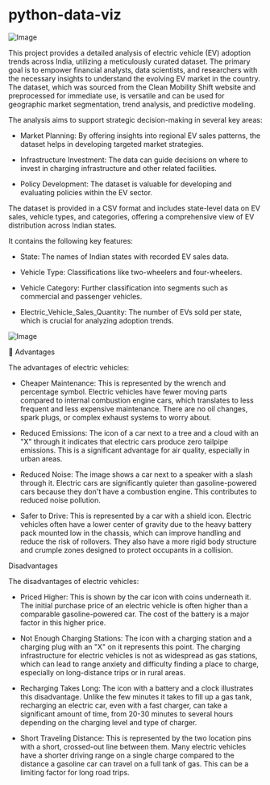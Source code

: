 # python-data-viz

![Image](https://github.com/user-attachments/assets/4fc6fc32-51fd-4a32-b9a6-e4ec5ad5a0fa)




This project provides a detailed analysis of electric vehicle (EV) adoption trends across India, utilizing a meticulously curated dataset. The primary goal is to empower financial analysts, data scientists, and researchers with the necessary insights to understand the evolving EV market in the country. 
The dataset, which was sourced from the Clean Mobility Shift website and preprocessed for immediate use, is versatile and can be used for geographic market segmentation, trend analysis, and predictive modeling.

The analysis aims to support strategic decision-making in several key areas:

 * Market Planning: By offering insights into regional EV sales patterns, the dataset helps in developing targeted market strategies.
   
 * Infrastructure Investment: The data can guide decisions on where to invest in charging infrastructure and other related facilities.
   
 * Policy Development: The dataset is valuable for developing and evaluating policies within the EV sector.


   
The dataset is provided in a CSV format and includes state-level data on EV sales, vehicle types, and categories, offering a comprehensive view of EV distribution across Indian states.

It contains the following key features:

 * State: The names of Indian states with recorded EV sales data.
   
 * Vehicle Type: Classifications like two-wheelers and four-wheelers.
   
 * Vehicle Category: Further classification into segments such as commercial and passenger vehicles.
   
 * Electric_Vehicle_Sales_Quantity: The number of EVs sold per state, which is crucial for analyzing adoption trends.


   
![Image](https://github.com/user-attachments/assets/1b689a46-b7f3-4023-9d6f-8fd8f1624abc)



 Advantages

The advantages of electric vehicles:

 * Cheaper Maintenance: This is represented by the wrench and percentage symbol. Electric vehicles have fewer moving parts compared to internal combustion engine cars, which translates to less frequent and less expensive maintenance. There are no oil changes, spark plugs, or complex exhaust systems to worry about.
   
 * Reduced Emissions: The icon of a car next to a tree and a cloud with an "X" through it indicates that electric cars produce zero tailpipe emissions. This is a significant advantage for air quality, especially in urban areas.
   
 * Reduced Noise: The image shows a car next to a speaker with a slash through it. Electric cars are significantly quieter than gasoline-powered cars because they don't have a combustion engine. This contributes to reduced noise pollution.
   
 * Safer to Drive: This is represented by a car with a shield icon. Electric vehicles often have a lower center of gravity due to the heavy battery pack mounted low in the chassis, which can improve handling and reduce the risk of rollovers. They also have a more rigid body structure and crumple zones designed to protect occupants in a collision.



Disadvantages

The disadvantages of electric vehicles:

 * Priced Higher: This is shown by the car icon with coins underneath it. The initial purchase price of an electric vehicle is often higher than a comparable gasoline-powered car. The cost of the battery is a major factor in this higher price.
   
 * Not Enough Charging Stations: The icon with a charging station and a charging plug with an "X" on it represents this point. The charging infrastructure for electric vehicles is not as widespread as gas stations, which can lead to range anxiety and difficulty finding a place to charge, especially on long-distance trips or in rural areas.
   
 * Recharging Takes Long: The icon with a battery and a clock illustrates this disadvantage. Unlike the few minutes it takes to fill up a gas tank, recharging an electric car, even with a fast charger, can take a significant amount of time, from 20-30 minutes to several hours depending on the charging level and type of charger.
   
 * Short Traveling Distance: This is represented by the two location pins with a short, crossed-out line between them. Many electric vehicles have a shorter driving range on a single charge compared to the distance a gasoline car can travel on a full tank of gas. This can be a limiting factor for long road trips.
